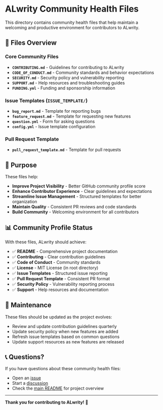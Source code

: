 # ALwrity Community Health Files

This directory contains community health files that help maintain a welcoming and productive environment for contributors to ALwrity.

## 📁 Files Overview

### Core Community Files
- **`CONTRIBUTING.md`** - Guidelines for contributing to ALwrity
- **`CODE_OF_CONDUCT.md`** - Community standards and behavior expectations
- **`SECURITY.md`** - Security policy and vulnerability reporting
- **`SUPPORT.md`** - Help resources and troubleshooting guides
- **`FUNDING.yml`** - Funding and sponsorship information

### Issue Templates (`ISSUE_TEMPLATE/`)
- **`bug_report.md`** - Template for reporting bugs
- **`feature_request.md`** - Template for requesting new features
- **`question.yml`** - Form for asking questions
- **`config.yml`** - Issue template configuration

### Pull Request Template
- **`pull_request_template.md`** - Template for pull requests

## 🎯 Purpose

These files help:
- **Improve Project Visibility** - Better GitHub community profile score
- **Enhance Contributor Experience** - Clear guidelines and expectations
- **Streamline Issue Management** - Structured templates for better organization
- **Maintain Quality** - Consistent PR reviews and code standards
- **Build Community** - Welcoming environment for all contributors

## 📊 Community Profile Status

With these files, ALwrity should achieve:
- ✅ **README** - Comprehensive project documentation
- ✅ **Contributing** - Clear contribution guidelines
- ✅ **Code of Conduct** - Community standards
- ✅ **License** - MIT License (in root directory)
- ✅ **Issue Templates** - Structured issue reporting
- ✅ **Pull Request Template** - Consistent PR format
- ✅ **Security Policy** - Vulnerability reporting process
- ✅ **Support** - Help resources and documentation

## 🔄 Maintenance

These files should be updated as the project evolves:
- Review and update contribution guidelines quarterly
- Update security policy when new features are added
- Refresh issue templates based on common questions
- Update support resources as new features are released

## 📞 Questions?

If you have questions about these community health files:
- Open an [issue](https://github.com/AJaySi/ALwrity/issues)
- Start a [discussion](https://github.com/AJaySi/ALwrity/discussions)
- Check the [main README](../README.md) for project overview

---

**Thank you for contributing to ALwrity!** 🚀
